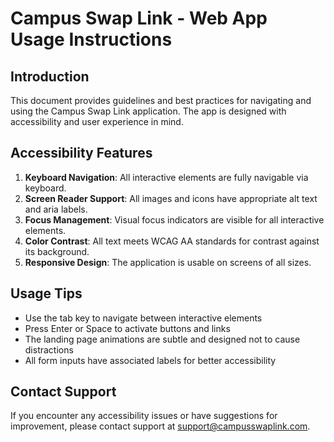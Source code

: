 # Campus Swap Link - Web App Usage Instructions

## Introduction

This document provides guidelines and best practices for navigating and using the Campus Swap Link application. The app is designed with accessibility and user experience in mind.

## Accessibility Features

1. **Keyboard Navigation**: All interactive elements are fully navigable via keyboard.
2. **Screen Reader Support**: All images and icons have appropriate alt text and aria labels.
3. **Focus Management**: Visual focus indicators are visible for all interactive elements.
4. **Color Contrast**: All text meets WCAG AA standards for contrast against its background.
5. **Responsive Design**: The application is usable on screens of all sizes.

## Usage Tips

- Use the tab key to navigate between interactive elements
- Press Enter or Space to activate buttons and links
- The landing page animations are subtle and designed not to cause distractions
- All form inputs have associated labels for better accessibility

## Contact Support

If you encounter any accessibility issues or have suggestions for improvement, please contact support at support@campusswaplink.com.
